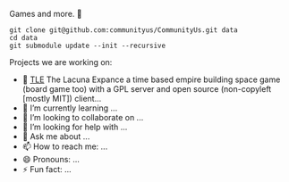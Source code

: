 Games and more.  👋
```
git clone git@github.com:communityus/CommunityUs.git data
cd data
git submodule update --init --recursive
```
Projects we are working on:

- 🔭 [TLE](https://github.com/communityus/TLE) The Lacuna Expance a time based empire building space game (board game too) with a GPL server and open source (non-copyleft [mostly MIT]) client...
- 🌱 I’m currently learning ...
- 👯 I’m looking to collaborate on ...
- 🤔 I’m looking for help with ...
- 💬 Ask me about ...
- 📫 How to reach me: ...
- 😄 Pronouns: ...
- ⚡ Fun fact: ...

